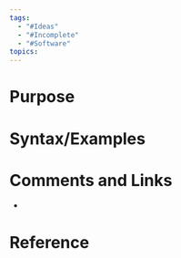 ```yaml
---
tags:
  - "#Ideas"
  - "#Incomplete"
  - "#Software"
topics:
---
```


# Purpose

# Syntax/Examples

# Comments and Links
- 
# Reference
